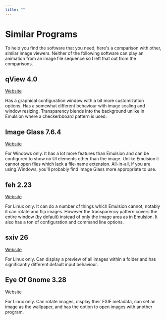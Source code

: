 ```yaml
---
title: ""
---
```


# Similar Programs

To help you find the software that you need, here's a comparison with other, similar image viewers.
Neither of the following software can play an animation from an image file sequence so I left that
out from the comparisons.

## qView 4.0

[Website](https://interversehq.com/qview/)

Has a graphical configuration window with a bit more customization options. Has a somewhat different
behaviour with image scaling and window resizing. Transparency blends into the background unlike
in Emulsion where a checkerbboard pattern is used.

## Image Glass 7.6.4

[Website](https://imageglass.org/)

For Windows only. It has a lot more features than Emulsion and can be configured to show no UI
elements other than the image. Unlike Emulsion it cannot open files which lack a file-name
extension. All-in-all, if you are using Windows, you'll probably find Image Glass more appropriate
to use.

## feh 2.23

[Website](https://feh.finalrewind.org/)

For Linux only. It can do a number of things which Emulsion cannot, notably it can rotate and flip
images. However the transparency pattern covers the entire window (by default) instead of only the
image area as in Emulsion. It also has a ton of configuration and command line options.

## sxiv 26

[Website](https://github.com/muennich/sxiv)

For Linux only. Can display a preview of all images within a folder and has significantly different
default input behaviour.

## Eye Of Gnome 3.28

[Website](https://wiki.gnome.org/Apps/EyeOfGnome)

For Linux only. Can rotate images, display their EXIF metadata, can set an image as the wallpaper,
and has the option to open images with another program.
